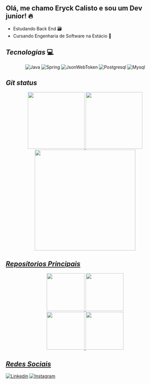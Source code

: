 ## **__Olá, me chamo Eryck Calisto e sou um Dev junior!__** 🔥


<ul>
  <li>Estudando Back End 🗃️</li>
  <li>Cursando Engenharia de Software na Estácio 📖</li>
</ul>

## **_Tecnologias_** 💻

<div align="center"> 
  <img alt="Java" src="https://img.shields.io/badge/Java-ED8B00?style=for-the-badge&logo=openjdk&logoColor=white" />
  <img alt="Spring" src="https://img.shields.io/badge/Spring-6DB33F?style=for-the-badge&logo=spring&logoColor=white">
  <img alt="JsonWebToken" src="https://img.shields.io/badge/json%20web%20tokens-323330?style=for-the-badge&logo=json-web-tokens&logoColor=pink">
  <img alt="Postgresql" src="https://img.shields.io/badge/PostgreSQL-316192?style=for-the-badge&logo=postgresql&logoColor=white">
  <img alt="Mysql" src="https://img.shields.io/badge/MySQL-00000F?style=for-the-badge&logo=mysql&logoColor=white">         
</div>

## **_Git status_**

<div align="center" display="inline-block">
  <a href="https://github.com/EryckAvel">
  <img height="180cm" src="https://github-readme-stats.eryckavel.vercel.app/api?username=eryckavel&show_icons=true&theme=radical&include_all_commits=true&count_private=true"/>
  <img height="180cm" src="https://github-readme-stats.eryckavel.vercel.app/api/top-langs/?username=eryckavel&layout=compact&langs_count=7&theme=radical"/>
</div>

  
<div align="center" display="inline-block">
  <a href="https://github.com/EryckAvel">
  <img height="320em" src="https://github-readme-activity-graph.cyclic.app/graph?username=eryckavel&bg_color=0a0a0a&color=d1c2c6&line=581485&point=75299e&area=true&hide_border=truee"/>
</div>

  
## **_Repositorios Principais_**

<div align="center" display="flex" justifyContent="center">
  
  <img height="120em" src="https://github-readme-stats.eryckavel.vercel.app/api/pin/?username=eryckavel&repo=spring-jwt&theme=radical" href="https://github.com/eryckavel/spring-jwt"/>
  <img height="120em" src="https://github-readme-stats.eryckavel.vercel.app/api/pin/?username=eryckavel&repo=spring-webclient&theme=radical" href="https://github.com/eryckavel/spring-webclient"/>
  <br>
  <img height="120em" src="https://github-readme-stats.eryckavel.vercel.app/api/pin/?username=eryckavel&repo=spring-microservices&theme=radical" href="https://github.com/EryckAvel/spring-microservices.git"/>
    <img height="120em" src="https://github-readme-stats.eryckavel.vercel.app/api/pin/?username=eryckavel&repo=estudos-sql&theme=radical" href="https://github.com/EryckAvel/estudos-sql.git"/>
</div>  
  
## **_Redes Sociais_**

[![Linkedin](https://img.shields.io/badge/LinkedIn-0077B5?style=for-the-badge&logo=linkedin&logoColor=white)](https://www.linkedin.com/in/eryck-avelino-a641b6232/)
[![Instagram](https://img.shields.io/badge/Instagram-E4405F?style=for-the-badge&logo=instagram&logoColor=white)](https://www.instagram.com/eryckavelino/)


